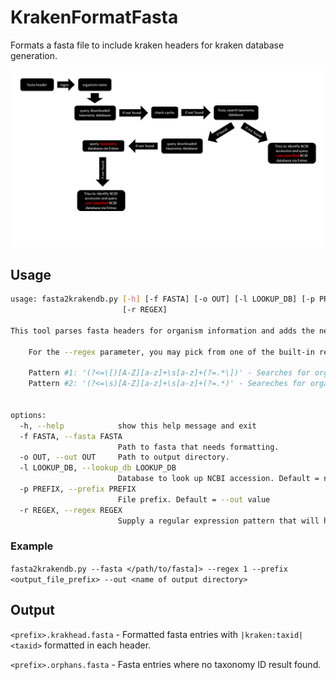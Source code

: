 # KrakenFormatFasta
Formats a fasta file to include kraken headers for kraken database generation.

![workflow diagram](./assets/pics/workflow.png)

## Usage

```bash
usage: fasta2krakendb.py [-h] [-f FASTA] [-o OUT] [-l LOOKUP_DB] [-p PREFIX]
                         [-r REGEX]

This tool parses fasta headers for organism information and adds the necessary taxonomy ID needed in order to create a Kraken2 database.
                                     
    For the --regex parameter, you may pick from one of the built-in regex patterns (just input 1 or 2), or supply one of your own:

    Pattern #1: '(?<=\[)[A-Z][a-z]+\s[a-z]+(?=.*\])' - Searches for organism name in square brackets ( >foo [Genus species] bar)
    Pattern #2: '(?<=\s)[A-Z][a-z]+\s[a-z]+(?=.*)' - Seareches for organism name listed before a comma (>foo Genus species, bar)
    

options:
  -h, --help            show this help message and exit
  -f FASTA, --fasta FASTA
                        Path to fasta that needs formatting.
  -o OUT, --out OUT     Path to output directory.
  -l LOOKUP_DB, --lookup_db LOOKUP_DB
                        Database to look up NCBI accession. Default = nucleotide.
  -p PREFIX, --prefix PREFIX
                        File prefix. Default = --out value
  -r REGEX, --regex REGEX
                        Supply a regular expression pattern that will help the script find where your organism's name is in the fasta header. You may pick from one of the options mentioned above or supply your pattern directly.
```

### Example

`fasta2krakendb.py --fasta </path/to/fasta]> --regex 1 --prefix <output_file_prefix> --out <name of output directory>`

## Output

`<prefix>.krakhead.fasta` -
  Formatted fasta entries with `|kraken:taxid|<taxid>` formatted in each header.

`<prefix>.orphans.fasta` -
  Fasta entries where no taxonomy ID result found.